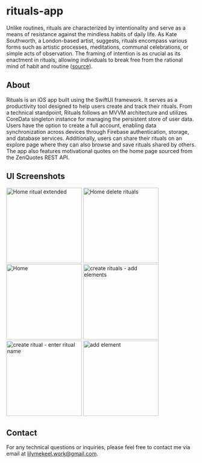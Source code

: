 # rituals-app
Unlike routines, rituals are characterized by intentionality and serve as a means of resistance against the mindless habits of daily life. As Kate Southworth, a London-based artist, suggests, rituals encompass various forms such as artistic processes, meditations, communal celebrations, or simple acts of observation. The framing of intention is as crucial as its enactment in rituals, allowing individuals to break free from the rational mind of habit and routine ([source](https://www.vox.com/even-better/23144784/why-rituals-not-routine)).

## About
Rituals is an iOS app built using the SwiftUI framework. It serves as a productivity tool designed to help users create and track their rituals. From a technical standpoint, Rituals follows an MVVM architecture and utilizes CoreData singleton instance for managing the persistent store of user data. Users have the option to create a full account, enabling data synchronization across devices through Firebase authentication, storage, and database services. Additionally, users can share their rituals on an explore page where they can also browse and save rituals shared by others. The app also features motivational quotes on the home page sourced from the ZenQuotes REST API.

## UI Screenshots
<img width="200" alt="Home ritual extended" src="https://github.com/lmekeel/rituals/assets/95368109/fd536ac8-5e9b-4bd5-a6f1-ff88b75bf874">
<img width="200" alt="Home delete rituals" src="https://github.com/lmekeel/rituals/assets/95368109/b7feccaa-9066-40fe-9f34-f2d488f2354e">
<img width="200" alt="Home" src="https://github.com/lmekeel/rituals/assets/95368109/a2807d59-882a-49d3-b125-a5843c9ed541">
<img width="200" alt="create rituals - add elements" src="https://github.com/lmekeel/rituals/assets/95368109/698e8340-a2e4-4195-9a9e-e014a07ca218">
<img width="200" alt="create ritual - enter ritual name" src="https://github.com/lmekeel/rituals/assets/95368109/35320771-0d52-4c4b-87cf-35d4c3e3526c">
<img width="200" alt="add element" src="https://github.com/lmekeel/rituals/assets/95368109/e109d0df-09c0-40e0-8514-c009dbeedd89">

## Contact
For any technical questions or inquiries, please feel free to contact me via email at lilymekeel.work@gmail.com.
